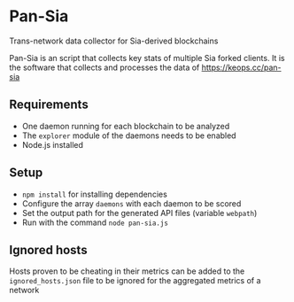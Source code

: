 # Pan-Sia
Trans-network data collector for Sia-derived blockchains

Pan-Sia is an script that collects key stats of multiple Sia forked clients. It is the software that collects and processes the data of https://keops.cc/pan-sia

## Requirements

* One daemon running for each blockchain to be analyzed
* The `explorer` module of the daemons needs to be enabled
* Node.js installed

## Setup

* `npm install` for installing dependencies
* Configure the array `daemons` with each daemon to be scored
* Set the output path for the generated API files (variable `webpath`)
* Run with the command `node pan-sia.js`

## Ignored hosts

Hosts proven to be cheating in their metrics can be added to the `ignored_hosts.json` file to be ignored for the aggregated metrics of a network

